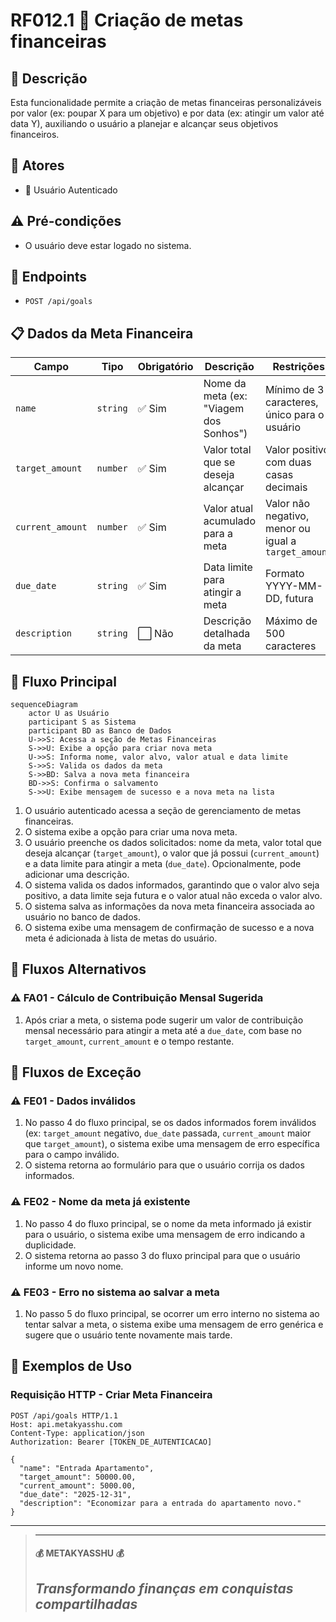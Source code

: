 # RF012.1 🎯 Criação de metas financeiras

## 📝 Descrição

Esta funcionalidade permite a criação de metas financeiras personalizáveis por valor (ex: poupar X para um objetivo) e
por data (ex: atingir um valor até data Y), auxiliando o usuário a planejar e alcançar seus objetivos financeiros.

## 👥 Atores

- 👤 Usuário Autenticado

## ⚠️ Pré-condições

- O usuário deve estar logado no sistema.

## 🔌 Endpoints

- `POST /api/goals`

## 📋 Dados da Meta Financeira

| Campo            | Tipo     | Obrigatório | Descrição                              | Restrições                                           |
|------------------|----------|-------------|----------------------------------------|------------------------------------------------------|
| `name`           | `string` | ✅ Sim       | Nome da meta (ex: "Viagem dos Sonhos") | Mínimo de 3 caracteres, único para o usuário         |
| `target_amount`  | `number` | ✅ Sim       | Valor total que se deseja alcançar     | Valor positivo, com duas casas decimais              |
| `current_amount` | `number` | ✅ Sim       | Valor atual acumulado para a meta      | Valor não negativo, menor ou igual a `target_amount` |
| `due_date`       | `string` | ✅ Sim       | Data limite para atingir a meta        | Formato YYYY-MM-DD, futura                           |
| `description`    | `string` | ⬜ Não       | Descrição detalhada da meta            | Máximo de 500 caracteres                             |

## 🔄 Fluxo Principal

```mermaid
sequenceDiagram
    actor U as Usuário
    participant S as Sistema
    participant BD as Banco de Dados
    U->>S: Acessa a seção de Metas Financeiras
    S->>U: Exibe a opção para criar nova meta
    U->>S: Informa nome, valor alvo, valor atual e data limite
    S->>S: Valida os dados da meta
    S->>BD: Salva a nova meta financeira
    BD->>S: Confirma o salvamento
    S->>U: Exibe mensagem de sucesso e a nova meta na lista
```

1. O usuário autenticado acessa a seção de gerenciamento de metas financeiras.
2. O sistema exibe a opção para criar uma nova meta.
3. O usuário preenche os dados solicitados: nome da meta, valor total que deseja alcançar (`target_amount`), o valor que
   já possui (`current_amount`) e a data limite para atingir a meta (`due_date`). Opcionalmente, pode adicionar uma
   descrição.
4. O sistema valida os dados informados, garantindo que o valor alvo seja positivo, a data limite seja futura e o valor
   atual não exceda o valor alvo.
5. O sistema salva as informações da nova meta financeira associada ao usuário no banco de dados.
6. O sistema exibe uma mensagem de confirmação de sucesso e a nova meta é adicionada à lista de metas do usuário.

## 🔀 Fluxos Alternativos

### ⚠️ FA01 - Cálculo de Contribuição Mensal Sugerida

1. Após criar a meta, o sistema pode sugerir um valor de contribuição mensal necessário para atingir a meta até a
   `due_date`, com base no `target_amount`, `current_amount` e o tempo restante.

## 🚫 Fluxos de Exceção

### ⚠️ FE01 - Dados inválidos

1. No passo 4 do fluxo principal, se os dados informados forem inválidos (ex: `target_amount` negativo, `due_date`
   passada, `current_amount` maior que `target_amount`), o sistema exibe uma mensagem de erro específica para o campo
   inválido.
2. O sistema retorna ao formulário para que o usuário corrija os dados informados.

### ⚠️ FE02 - Nome da meta já existente

1. No passo 4 do fluxo principal, se o nome da meta informado já existir para o usuário, o sistema exibe uma mensagem de
   erro indicando a duplicidade.
2. O sistema retorna ao passo 3 do fluxo principal para que o usuário informe um novo nome.

### ⚠️ FE03 - Erro no sistema ao salvar a meta

1. No passo 5 do fluxo principal, se ocorrer um erro interno no sistema ao tentar salvar a meta, o sistema exibe uma
   mensagem de erro genérica e sugere que o usuário tente novamente mais tarde.

## 🧪 Exemplos de Uso

### Requisição HTTP - Criar Meta Financeira

```http
POST /api/goals HTTP/1.1
Host: api.metakyasshu.com
Content-Type: application/json
Authorization: Bearer [TOKEN_DE_AUTENTICACAO]

{
  "name": "Entrada Apartamento",
  "target_amount": 50000.00,
  "current_amount": 5000.00,
  "due_date": "2025-12-31",
  "description": "Economizar para a entrada do apartamento novo."
}
```

---

> ---------------------------------------------------------------------------
> #### 💰 METAKYASSHU 💰
> ***Transformando finanças em conquistas compartilhadas***
> --------------------------------------------------------------------------- 